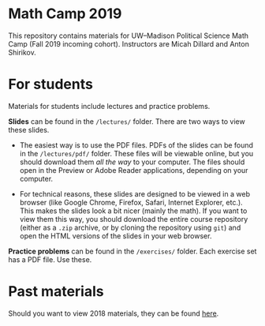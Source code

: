 # Math Camp 2019

This repository contains materials for UW–Madison Political Science Math Camp (Fall 2019 incoming cohort). Instructors are Micah Dillard and Anton Shirikov. 

# For students

Materials for students include lectures and practice problems. 

**Slides** can be found in the `/lectures/` folder. There are two ways to view these slides. 

- The easiest way is to use the PDF files. PDFs of the slides can be found in the `/lectures/pdf/`  folder. These files will be viewable online, but you should download them *all the way* to your computer. The files should open in the Preview or Adobe Reader applications, depending on your computer. 

- For technical reasons, these slides are designed to be viewed in a web browser (like Google Chrome, Firefox, Safari, Internet Explorer, etc.). This makes the slides look a bit nicer (mainly the math). If you want to view them this way, you should download the entire course repository (either as a `.zip` archive, or by cloning the repository using `git`) and open the HTML versions of the slides in your web browser. 

**Practice problems** can be found in the `/exercises/` folder. Each exercise set has a PDF file. Use these. 


# Past materials

Should you want to view 2018 materials, they can be found [here](https://github.com/mikedecr/math-camp-2018). 

